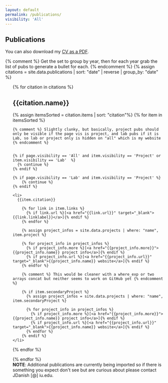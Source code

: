 ```yaml
---
layout: default
permalink: /publications/
visibility: 'All'
---
```


## Publications

You can also download my <a href="../assets/jdanish_webcv.pdf" target="_blank">CV as a PDF</a>.

{% comment %} Get the set to group by year, then for each year grab the list of pubs to generate a bullet for each. {% endcomment %}
{% assign citations = site.data.publications |  sort: "date" | reverse | group_by: "date"  %}
<ul class="pubs">
{% for citation in citations %}


<h2>{{citation.name}}</h2> 

  {% assign itemsSorted = citation.items | sort: "citation"%}
  {% for item in itemsSorted %}

    {% comment %} Slightly clunky, but basically, project pubs should only be visible if the page vis is project, and lab pubs if it is Lab, so lab or project only is hidden on "all" which is my website {% endcomment %} 


    {% if page.visibility == 'All' and item.visibility == 'Project' or  item.visibility == 'Lab'  %}    
      {% continue %}
    {% endif %}

    {% if page.visibility == 'Lab' and item.visibility == 'Project' %}    
        {% continue %}
    {% endif %}

    <li>
      {{item.citation}}      
      
        {% for link in item.links %}
          {% if link.url %}[<a href="{{link.url}}" target="_blank">{{link.linklabel}}</a>]{% endif %}
        {% endfor %}

        {% assign project_infos = site.data.projects | where: "name", item.project %}

        {% for project_info in project_infos %}
          {% if project_info.more %}[<a href="{{project_info.more}}">{{project_info.name}} project info</a>]{% endif %}
          {% if project_info.url %}[<a href="{{project_info.url}}" target="_blank">{{project_info.name}} website</a>]{% endif %}
        {% endfor %}

        {% comment %} This would be cleaner with a where_exp or two arrays concat but neither seems to work on GitHub yet {% endcomment %}

        {% if item.secondaryProject %}
          {% assign project_infos = site.data.projects | where: "name", item.secondaryProject %}

          {% for project_info in project_infos %}
            {% if project_info.more %}[<a href="{{project_info.more}}">{{project_info.name}} project info</a>]{% endif %}
            {% if project_info.url %}[<a href="{{project_info.url}}" target="_blank">{{project_info.name}} website</a>]{% endif %}
          {% endfor %}
        {% endif %}
    </li>
  
  {% endfor %}

{% endfor %}
<br>
<strong>NOTE</strong>: Additional publications are currently being imported so if there is something you expect don't see but are curious about please contact JDanish [@] iu.edu.

